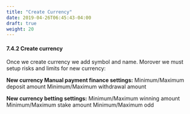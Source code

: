 ```yaml
---
title: "Create Currency"
date: 2019-04-26T06:45:43-04:00
draft: true
weight: 20
---
```


#### 7.4.2 Create currency

Once we create currency we add symbol and name. Morover we must setup risks and limits for new currency:

**New currency Manual payment finance settings:**
Minimum/Maximum deposit amount
Minimum/Maximum  withdrawal amount

**New currency betting settings:**
Minimum/Maximum winning amount
Minimum/Maximum stake amount
Minimum/Maximum odd
